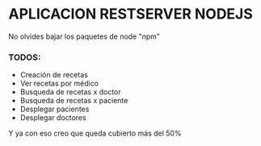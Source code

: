 # APLICACION RESTSERVER NODEJS

No olvides bajar los paquetes de node "npm"

### TODOS:
* Creación de recetas
* Ver recetas por médico
* Busqueda de recetas x doctor
* Busqueda de recetas x paciente
* Desplegar pacientes
* Desplegar doctores

Y ya con eso creo que queda cubierto más del 50%